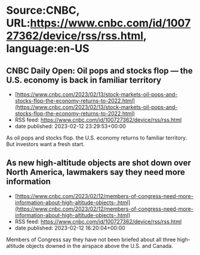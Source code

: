 # Source:CNBC, URL:https://www.cnbc.com/id/100727362/device/rss/rss.html, language:en-US

## CNBC Daily Open: Oil pops and stocks flop — the U.S. economy is back in familiar territory
 - [https://www.cnbc.com/2023/02/13/stock-markets-oil-pops-and-stocks-flop-the-economy-returns-to-2022.html](https://www.cnbc.com/2023/02/13/stock-markets-oil-pops-and-stocks-flop-the-economy-returns-to-2022.html)
 - RSS feed: https://www.cnbc.com/id/100727362/device/rss/rss.html
 - date published: 2023-02-12 23:29:53+00:00

As oil pops and stocks flop. the U.S. economy returns to familiar territory. But investors want a fresh start.

## As new high-altitude objects are shot down over North America, lawmakers say they need more information
 - [https://www.cnbc.com/2023/02/12/members-of-congress-need-more-information-about-high-altitude-objects-.html](https://www.cnbc.com/2023/02/12/members-of-congress-need-more-information-about-high-altitude-objects-.html)
 - RSS feed: https://www.cnbc.com/id/100727362/device/rss/rss.html
 - date published: 2023-02-12 16:20:04+00:00

Members of Congress say they have not been briefed about all three high-altitude objects downed in the airspace above the U.S. and Canada.

